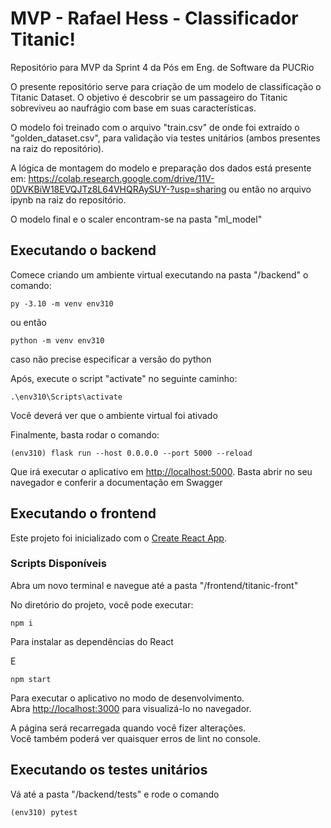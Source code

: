 # MVP - Rafael Hess - Classificador Titanic!
Repositório para MVP da Sprint 4 da Pós em Eng. de Software da PUCRio

O presente repositório serve para criação de um modelo de classificação o Titanic Dataset. O objetivo é descobrir se um passageiro do Titanic sobreviveu ao naufrágio com base em suas características.

O modelo foi treinado com o arquivo "train.csv" de onde foi extraído o "golden_dataset.csv", para validação via testes unitários (ambos presentes na raiz do repositório).

A lógica de montagem do modelo e preparação dos dados está presente em: https://colab.research.google.com/drive/11V-0DVKBiW18EVQJTz8L64VHQRAySUY-?usp=sharing ou então no arquivo ipynb na raiz do repositório.

O modelo final e o scaler encontram-se na pasta "ml_model"

## Executando o backend

Comece criando um ambiente virtual executando na pasta "/backend" o comando:

```
py -3.10 -m venv env310
```
ou então

```
python -m venv env310
```
caso não precise especificar a versão do python

Após, execute o script "activate" no seguinte caminho:

```
.\env310\Scripts\activate     
```
Você deverá ver que o ambiente virtual foi ativado

Finalmente, basta rodar o comando:

```
(env310) flask run --host 0.0.0.0 --port 5000 --reload
```
Que irá executar o aplicativo em [http://localhost:5000](http://localhost:5000). Basta abrir no seu navegador e conferir a documentação em Swagger

## Executando o frontend

Este projeto foi inicializado com o [Create React App](https://github.com/facebook/create-react-app).

### Scripts Disponíveis

Abra um novo terminal e navegue até a pasta "/frontend/titanic-front"

No diretório do projeto, você pode executar:

```
npm i
``` 
Para instalar as dependências do React

E

```
npm start
```

Para executar o aplicativo no modo de desenvolvimento.\
Abra [http://localhost:3000](http://localhost:3000) para visualizá-lo no navegador.

A página será recarregada quando você fizer alterações.\
Você também poderá ver quaisquer erros de lint no console.




## Executando os testes unitários

Vá até a pasta "/backend/tests" e rode o comando

```
(env310) pytest
```

